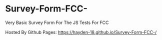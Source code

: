 # Survey-Form-FCC-
Very Basic Survey Form For The JS Tests For FCC

Hosted By Github Pages: https://hayden-18.github.io/Survey-Form-FCC-/

